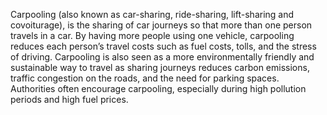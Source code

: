 Carpooling (also known as car-sharing, ride-sharing, lift-sharing and covoiturage), is the sharing of car journeys so that more than one person travels in a car. By having more people using one vehicle, carpooling reduces each person’s travel costs such as fuel costs, tolls, and the stress of driving. Carpooling is also seen as a more environmentally friendly and sustainable way to travel as sharing journeys reduces carbon emissions, traffic congestion on the roads, and the need for parking spaces. Authorities often encourage carpooling, especially during high pollution periods and high fuel prices.
